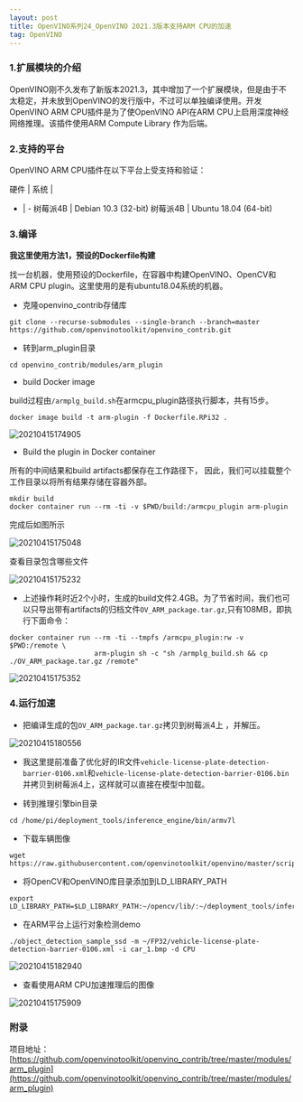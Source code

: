 ```yaml
---
layout: post
title: OpenVINO系列24_OpenVINO 2021.3版本支持ARM CPU的加速
tag: OpenVINO
---
```


### 1.扩展模块的介绍

OpenVINO刚不久发布了新版本2021.3，其中增加了一个扩展模块，但是由于不太稳定，并未放到OpenVINO的发行版中，不过可以单独编译使用。开发OpenVINO ARM CPU插件是为了使OpenVINO API在ARM CPU上启用深度神经网络推理。该插件使用ARM Compute Library 作为后端。

### 2.支持的平台

OpenVINO ARM CPU插件在以下平台上受支持和验证：

硬件 | 系统 | 
- | - 
树莓派4B | Debian 10.3 (32-bit)
树莓派4B | Ubuntu 18.04 (64-bit)

### 3.编译

**我这里使用方法1，预设的Dockerfile构建**

找一台机器，使用预设的Dockerfile，在容器中构建OpenVINO、OpenCV和ARM CPU plugin。这里使用的是有ubuntu18.04系统的机器。

- 克隆openvino_contrib存储库

```
git clone --recurse-submodules --single-branch --branch=master https://github.com/openvinotoolkit/openvino_contrib.git 
```

- 转到arm_plugin目录

```
cd openvino_contrib/modules/arm_plugin
```

- build Docker image

build过程由`/armplg_build.sh`在armcpu_plugin路径执行脚本，共有15步。
```
docker image build -t arm-plugin -f Dockerfile.RPi32 .
```

![20210415174905](https://cdn.jsdelivr.net/gh/luckykang/picture_bed/blogs_images/20210415174905.png)

- Build the plugin in Docker container

所有的中间结果和build artifacts都保存在工作路径下，
因此，我们可以挂载整个工作目录以将所有结果存储在容器外部。

```
mkdir build
docker container run --rm -ti -v $PWD/build:/armcpu_plugin arm-plugin
```

完成后如图所示

![20210415175048](https://cdn.jsdelivr.net/gh/luckykang/picture_bed/blogs_images/20210415175048.png)

查看目录包含哪些文件

![20210415175232](https://cdn.jsdelivr.net/gh/luckykang/picture_bed/blogs_images/20210415175232.png)


- 上述操作耗时近2个小时，生成的build文件2.4GB。为了节省时间，我们也可以只导出带有artifacts的归档文件`OV_ARM_package.tar.gz`,只有108MB，即执行下面命令：
```
docker container run --rm -ti --tmpfs /armcpu_plugin:rw -v $PWD:/remote \
                     arm-plugin sh -c "sh /armplg_build.sh && cp ./OV_ARM_package.tar.gz /remote"
```

![20210415175352](https://cdn.jsdelivr.net/gh/luckykang/picture_bed/blogs_images/20210415175352.png)


### 4.运行加速

- 把编译生成的包`OV_ARM_package.tar.gz`拷贝到树莓派4上
，并解压。

![20210415180556](https://cdn.jsdelivr.net/gh/luckykang/picture_bed/blogs_images/20210415180556.png)

- 我这里提前准备了优化好的IR文件`vehicle-license-plate-detection-barrier-0106.xml`和`vehicle-license-plate-detection-barrier-0106.bin`并拷贝到树莓派4上，这样就可以直接在模型中加载。

- 转到推理引擎bin目录

```
cd /home/pi/deployment_tools/inference_engine/bin/armv7l
```
- 下载车辆图像

```
wget https://raw.githubusercontent.com/openvinotoolkit/openvino/master/scripts/demo/car_1.bmp
```

- 将OpenCV和OpenVINO库目录添加到LD_LIBRARY_PATH

```
export LD_LIBRARY_PATH=$LD_LIBRARY_PATH:~/opencv/lib/:~/deployment_tools/inference_engine/lib/armv7l/
```



- 在ARM平台上运行对象检测demo

```
./object_detection_sample_ssd -m ~/FP32/vehicle-license-plate-detection-barrier-0106.xml -i car_1.bmp -d CPU
```

![20210415182940](https://cdn.jsdelivr.net/gh/luckykang/picture_bed/blogs_images/20210415182940.png)


- 查看使用ARM CPU加速推理后的图像

![20210415175909](https://cdn.jsdelivr.net/gh/luckykang/picture_bed/blogs_images/20210415175909.png)








### 附录

项目地址：[https://github.com/openvinotoolkit/openvino_contrib/tree/master/modules/arm_plugin](https://github.com/openvinotoolkit/openvino_contrib/tree/master/modules/arm_plugin)

